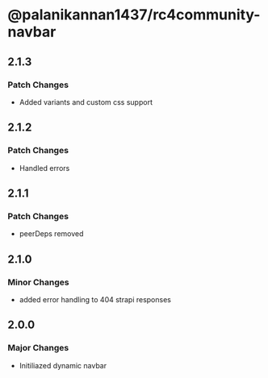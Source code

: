 # @palanikannan1437/rc4community-navbar

## 2.1.3

### Patch Changes

- Added variants and custom css support

## 2.1.2

### Patch Changes

- Handled errors

## 2.1.1

### Patch Changes

- peerDeps removed

## 2.1.0

### Minor Changes

- added error handling to 404 strapi responses

## 2.0.0

### Major Changes

- Initiliazed dynamic navbar
